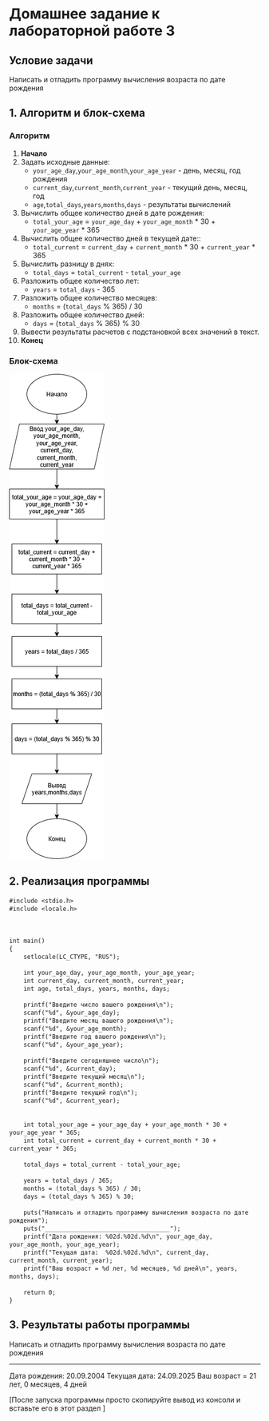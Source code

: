 # Домашнее задание к лабораторной работе 3

## Условие задачи

Написать и отладить программу вычисления возраста по дате рождения

## 1. Алгоритм и блок-схема


### Алгоритм
1. **Начало**
2. Задать исходные данные:
    - `your_age_day`,`your_age_month`,`your_age_year` - день, месяц, год рождения
    - `current_day`,`current_month`,`current_year` - текущий день, месяц, год
    - `age`,`total_days`,`years`,`months`,`days` - результаты вычислений
3. Вычислить общее количество дней в дате рождения:
    - `total_your_age` = `your_age_day` + `your_age_month` * 30 + `your_age_year` * 365
4. Вычислить общее количество дней в текущей дате::
    - `total_current` = `current_day` + `current_month` * 30 + `current_year` * 365
5. Вычислить разницу в днях:
    - `total_days` = `total_current` - `total_your_age`
6. Разложить общее количество лет:
    - `years` = `total_days` - 365
7. Разложить общее количество месяцев:
    - `months` = (`total_days` % 365) / 30
8. Разложить общее количество дней:
    - `days` = (`total_days` % 365) % 30
9. Вывести результаты расчетов с подстановкой всех значений в текст.
10. **Конец**

### Блок-схема
![Блок-схема алгоритма](lab_3_schema.png)
## 2. Реализация программы
```
#include <stdio.h>
#include <locale.h>



int main() 
{
    setlocale(LC_CTYPE, "RUS");

    int your_age_day, your_age_month, your_age_year;
    int current_day, current_month, current_year;
    int age, total_days, years, months, days;

    printf("Введите число вашего рождения\n");
    scanf("%d", &your_age_day);
    printf("Введите месяц вашего рождения\n");
    scanf("%d", &your_age_month);
    printf("Введите год вашего рождения\n");
    scanf("%d", &your_age_year);

    printf("Введите сегодняшнее число\n");
    scanf("%d", &current_day);
    printf("Введите текущий месяц\n");
    scanf("%d", &current_month);
    printf("Введите текущий год\n");
    scanf("%d", &current_year);


    int total_your_age = your_age_day + your_age_month * 30 + your_age_year * 365;
    int total_current = current_day + current_month * 30 + current_year * 365;

    total_days = total_current - total_your_age;

    years = total_days / 365;
    months = (total_days % 365) / 30;
    days = (total_days % 365) % 30;

    puts("Написать и отладить программу вычисления возраста по дате рождения");
    puts("___________________________________");
    printf("Дата рождения: %02d.%02d.%d\n", your_age_day, your_age_month, your_age_year);
    printf("Текущая дата:  %02d.%02d.%d\n", current_day, current_month, current_year);
    printf("Ваш возраст = %d лет, %d месяцев, %d дней\n", years, months, days);

    return 0;
}
```
## 3. Результаты работы программы
Написать и отладить программу вычисления возраста по дате рождения
___________________________________
Дата рождения: 20.09.2004
Текущая дата:  24.09.2025
Ваш возраст = 21 лет, 0 месяцев, 4 дней

[После запуска программы просто скопируйте вывод из консоли и вставьте его в этот раздел ]
